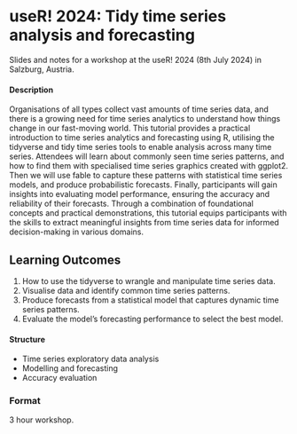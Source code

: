 
<!-- README.md is generated from README.qmd. Please edit that file -->

# useR! 2024: Tidy time series analysis and forecasting

<!-- badges: start -->
<!-- badges: end -->

Slides and notes for a workshop at the useR! 2024 (8th July 2024) in
Salzburg, Austria.

<!-- A recording of this workshop is available on YouTube here: <https://www.youtube.com/watch?v=> -->
<!-- [![](preview.jpg)](https://www.youtube.com/watch?v=) -->

#### Description

Organisations of all types collect vast amounts of time series data, and
there is a growing need for time series analytics to understand how
things change in our fast-moving world. This tutorial provides a
practical introduction to time series analytics and forecasting using R,
utilising the tidyverse and tidy time series tools to enable analysis
across many time series. Attendees will learn about commonly seen time
series patterns, and how to find them with specialised time series
graphics created with ggplot2. Then we will use fable to capture these
patterns with statistical time series models, and produce probabilistic
forecasts. Finally, participants will gain insights into evaluating
model performance, ensuring the accuracy and reliability of their
forecasts. Through a combination of foundational concepts and practical
demonstrations, this tutorial equips participants with the skills to
extract meaningful insights from time series data for informed
decision-making in various domains.

## Learning Outcomes

1.  How to use the tidyverse to wrangle and manipulate time series data.
2.  Visualise data and identify common time series patterns.
3.  Produce forecasts from a statistical model that captures dynamic
    time series patterns.
4.  Evaluate the model’s forecasting performance to select the best
    model.

#### Structure

- Time series exploratory data analysis
- Modelling and forecasting
- Accuracy evaluation

### Format

3 hour workshop.
